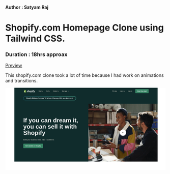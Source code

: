 #### Author : Satyam Raj

# Shopify.com Homepage Clone using Tailwind CSS.

### Duration : 18hrs approax
[Preview](https://blacktiles.github.io/Tailwind-Shopify-Clone/)

This shopify.com clone took a lot of time because I had work on animations and transitions.

![Image Preview](shopify-thumbnail.png)